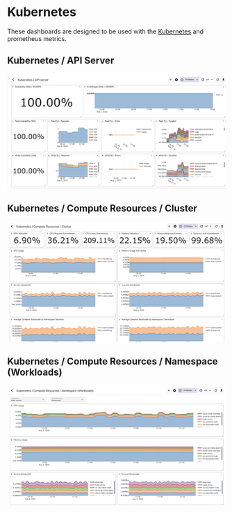 # Kubernetes

These dashboards are designed to be used with the [Kubernetes](https://kubernetes.io/) and prometheus metrics.

## Kubernetes / API Server

![Kubernetes API Server](screenshots/kubernetes-api-server.png)


## Kubernetes / Compute Resources / Cluster

![Kubernetes Compute Resources (Cluster)](screenshots/kubernetes-compute-resources-cluster.png)


## Kubernetes / Compute Resources / Namespace (Workloads)

![Kubernetes Compute Resources (Namespace)](screenshots/kubernetes-compute-resources-namespace.png) 